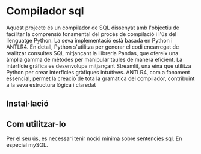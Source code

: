 # Compilador sql #
Aquest projecte és un compilador de SQL dissenyat amb l'objectiu de facilitar la comprensió fonamental del procés de compilació i l'ús del llenguatge Python. La seva implementació està basada en Python i ANTLR4. En detall, Python s'utilitza per generar el codi encarregat de realitzar consultes SQL mitjançant la llibreria Pandas, que ofereix una àmplia gamma de mètodes per manipular taules de manera eficient. La interfície gràfica es desenvolupa mitjançant Streamlit, una eina que utilitza Python per crear interfícies gràfiques intuïtives. ANTLR4, com a fonament essencial, permet la creació de tota la gramàtica del compilador, contribuint a la seva estructura lògica i claredat
## Instal·lació ##


## Com utilitzar-lo ##
Per el seu ús, es necessari tenir noció mínima sobre sentencies sql. En especial mySQL. 
